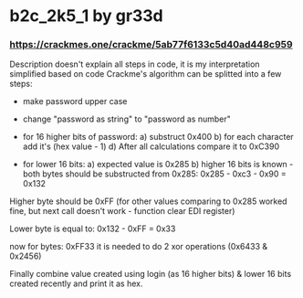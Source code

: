 # b2c_2k5_1 by gr33d
### https://crackmes.one/crackme/5ab77f6133c5d40ad448c959

Description doesn't explain all steps in code, it is my interpretation simplified based on code 
Crackme's algorithm can be splitted into a few steps:
- make password upper case
- change "password as string" to "password as number"
- for 16 higher bits of password:
a) substruct 0x400
b) for each character add it's (hex value - 1)
d) After all calculations compare it to 0xC390

- for lower 16 bits:
a) expected value is 0x285
b) higher 16 bits is known - both bytes should be substructed from 0x285:
0x285 - 0xc3 - 0x90 = 0x132

Higher byte should be 0xFF (for other values comparing to 0x285 worked fine, but next call doesn't work - function clear EDI register)

Lower byte is equal to: 0x132 - 0xFF  = 0x33


now for bytes:
0xFF33
it is needed to do 2 xor operations (0x6433 & 0x2456)

Finally combine value created using login (as 16 higher bits) & lower 16 bits created recently and print it as hex.
